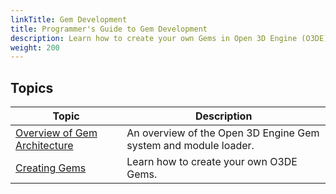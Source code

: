 ```yaml
---
linkTitle: Gem Development
title: Programmer's Guide to Gem Development
description: Learn how to create your own Gems in Open 3D Engine (O3DE).
weight: 200
---
```


## Topics

| Topic | Description |
|---|---|
| [Overview of Gem Architecture](./overview) | An overview of the Open 3D Engine Gem system and module loader. |
| [Creating Gems](./creating) | Learn how to create your own O3DE Gems. |
